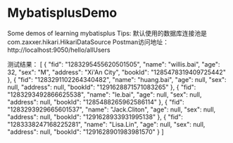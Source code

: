 # MybatisplusDemo
Some demos of learning mybatisplus
Tips: 默认使用的数据库连接池是com.zaxxer.hikari.HikariDataSource
Postman访问地址：http://localhost:9050/hello/allUsers

测试结果：
[
    {
        "fid": "1283295455620501505",
        "name": "willis.bai",
        "age": 32,
        "sex": "M",
        "address": "Xi'An City",
        "bookId": "1285478319409725442"
    },
    {
        "fid": "1283291102264340482",
        "name": "huang.bai",
        "age": null,
        "sex": null,
        "address": null,
        "bookId": "1291628871571083265"
    },
    {
        "fid": "1283293492866625538",
        "name": "le.bai",
        "age": null,
        "sex": null,
        "address": null,
        "bookId": "1285488265962586114"
    },
    {
        "fid": "1283293929665601537",
        "name": "Jack.Cliton",
        "age": null,
        "sex": null,
        "address": null,
        "bookId": "1291628933931995138"
    },
    {
        "fid": "1283338247168225281",
        "name": "Lisa.Lin",
        "age": null,
        "sex": null,
        "address": null,
        "bookId": "1291628901983981570"
    }
]